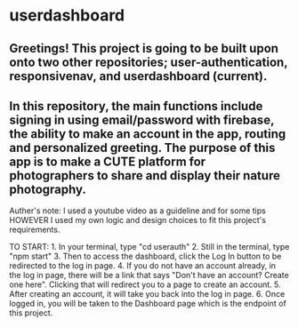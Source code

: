 # userdashboard
Greetings! This project is going to be built upon onto two other repositories; user-authentication, responsivenav, and userdashboard (current).
-
In this repository, the main functions include signing in using email/password with firebase, the ability to make an account in the app, routing and personalized greeting. The purpose of this app is to make a CUTE platform for photographers to share and display their nature photography.
-
Auther's note: I used a youtube video as a guideline and for some tips HOWEVER I used my own logic and design choices to fit this project's requirements.

TO START:
    1. In your terminal, type "cd userauth"
    2. Still in the terminal, type "npm start"
    3. Then to access the dashboard, click the Log In button to be redirected to the log in page.
    4. If you do not have an account already, in the log in page, there will be a link that says "Don't have an account? Create one here". Clicking that will redirect you to a page to create an account.
    5. After creating an account, it will take you back into the log in page.
    6. Once logged in, you will be taken to the Dashboard page which is the endpoint of this project.
